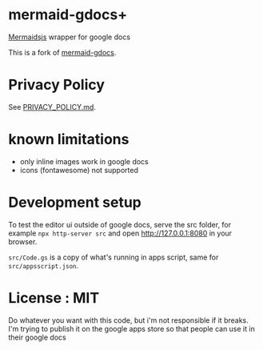 # mermaid-gdocs+

[Mermaidsjs](https://mermaidjs.github.io/) wrapper for google docs

This is a fork of [mermaid-gdocs](https://github.com/renanlecaro/mermaid-gdocs).

# Privacy Policy
See [PRIVACY_POLICY.md](docs/PRIVACY_POLICY.md).

# known limitations

- only inline images work in google docs
- icons (fontawesome) not supported

# Development setup

To test the editor ui outside of google docs, serve the src folder, for example `npx http-server src` and
open http://127.0.0.1:8080 in your browser.

`src/Code.gs` is a copy of what's running in apps script, same for  `src/appsscript.json`.

# License : MIT

Do whatever you want with this code, but i'm not responsible if it breaks. I'm trying to publish it on the google apps
store so that people can use it in their google docs
 